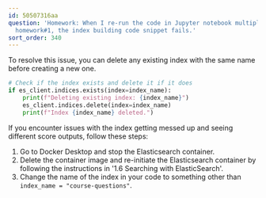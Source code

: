 ```yaml
---
id: 50507316aa
question: 'Homework: When I re-run the code in Jupyter notebook multiple times for
  homework#1, the index building code snippet fails.'
sort_order: 340
---
```


To resolve this issue, you can delete any existing index with the same name before creating a new one.

```python
# Check if the index exists and delete it if it does
if es_client.indices.exists(index=index_name):
    print(f"Deleting existing index: {index_name}")
    es_client.indices.delete(index=index_name)
    print(f"Index {index_name} deleted.")
```

If you encounter issues with the index getting messed up and seeing different score outputs, follow these steps:

1. Go to Docker Desktop and stop the Elasticsearch container.
2. Delete the container image and re-initiate the Elasticsearch container by following the instructions in '1.6 Searching with ElasticSearch'.
3. Change the name of the index in your code to something other than `index_name = "course-questions"`.   